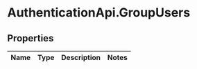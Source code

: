 # AuthenticationApi.GroupUsers

## Properties
Name | Type | Description | Notes
------------ | ------------- | ------------- | -------------


